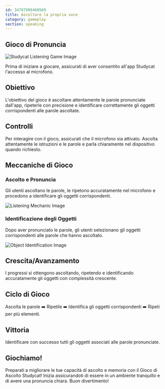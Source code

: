 ```yaml
---
id: 34787998460569
title: Ascoltare la propria voce
category: gameplay  
section: speaking
---
```

## Gioco di Pronuncia

![Studycat Listening Game Image](https://help.studycat.com/hc/article_attachments/34787998441881)

Prima di iniziare a giocare, assicurati di aver consentito all'app Studycat l'accesso al microfono.

## Obiettivo

L'obiettivo del gioco è ascoltare attentamente le parole pronunciate dall'app, ripeterle con precisione e identificare correttamente gli oggetti corrispondenti alle parole ascoltate.

## Controlli 

Per interagire con il gioco, assicurati che il microfono sia attivato. Ascolta attentamente le istruzioni e le parole e parla chiaramente nel dispositivo quando richiesto.

## Meccaniche di Gioco

### Ascolto e Pronuncia

Gli utenti ascoltano le parole, le ripetono accuratamente nel microfono e procedono a identificare gli oggetti corrispondenti.

![Listening Mechanic Image](https://help.studycat.com/hc/article_attachments/34787998444057)

### Identificazione degli Oggetti

Dopo aver pronunciato le parole, gli utenti selezionano gli oggetti corrispondenti alle parole che hanno ascoltato.

![Object Identification Image](https://help.studycat.com/hc/article_attachments/34787998447001)

## Crescita/Avanzamento

I progressi si ottengono ascoltando, ripetendo e identificando accuratamente gli oggetti con complessità crescente.

## Ciclo di Gioco

Ascolta le parole ➡️ Ripetile ➡️ Identifica gli oggetti corrispondenti ➡️ Ripeti per più elementi.

## Vittoria

Identificare con successo tutti gli oggetti associati alle parole pronunciate.

## Giochiamo!

Preparati a migliorare le tue capacità di ascolto e memoria con il Gioco di Ascolto Studycat! Inizia assicurandoti di essere in un ambiente tranquillo e di avere una pronuncia chiara. Buon divertimento!

